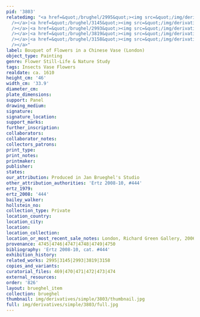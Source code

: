 ```yaml
---
pid: '3803'
relatedimg: "<a href=&quot;/brughel/2995&quot;><img src=&quot;/img/derivatives/simple/2995/thumbnail.jpg&quot;
  /></a>|<a href=&quot;/brughel/3145&quot;><img src=&quot;/img/derivatives/simple/3145/thumbnail.jpg&quot;
  /></a>|<a href=&quot;/brughel/2993&quot;><img src=&quot;/img/derivatives/simple/2993/thumbnail.jpg&quot;
  /></a>|<a href=&quot;/brughel/3819&quot;><img src=&quot;/img/derivatives/simple/3819/thumbnail.jpg&quot;
  /></a>|<a href=&quot;/brughel/3158&quot;><img src=&quot;/img/derivatives/simple/3158/thumbnail.jpg&quot;
  /></a>"
label: Bouquet of Flowers in a Chinese Vase (London)
object_type: Painting
genre: Flower Still-Life & Nature Study
tags: Insects Vase Flowers
realdate: ca. 1610
height_cm: '46'
width_cm: '33.9'
diameter_cm: 
plate_dimensions: 
support: Panel
drawing_medium: 
signature: 
signature_location: 
support_marks: 
further_inscription: 
collaborators: 
collaborator_notes: 
collectors_patrons: 
print_type: 
print_notes: 
printmaker: 
publisher: 
states: 
our_attribution: Produced in Jan Brueghel's Studio
other_attribution_authorities: 'Ertz 2008-10, #444'
ertz_1979: 
ertz_2008: '444'
bailey_walker: 
hollstein_no: 
collection_type: Private
location_country: 
location_city: 
location: 
location_collection: 
location_or_most_recent_sale_notes: London, Richard Green Gallery, 2006
provenance: 4745|4746|4747|4748|4749|4750
bibliography: 'Ertz 2008-10, cat. #444'
exhibition_history: 
related_works: 2995|3145|2993|3819|3158
copies_and_variants: 
curatorial_files: 469|470|471|472|473|474
external_resources: 
order: '826'
layout: brueghel_item
collection: brueghel
thumbnail: img/derivatives/simple/3803/thumbnail.jpg
full: img/derivatives/simple/3803/full.jpg
---
```

